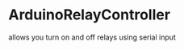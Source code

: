 ArduinoRelayController
======================

allows you turn on and off relays using serial input
